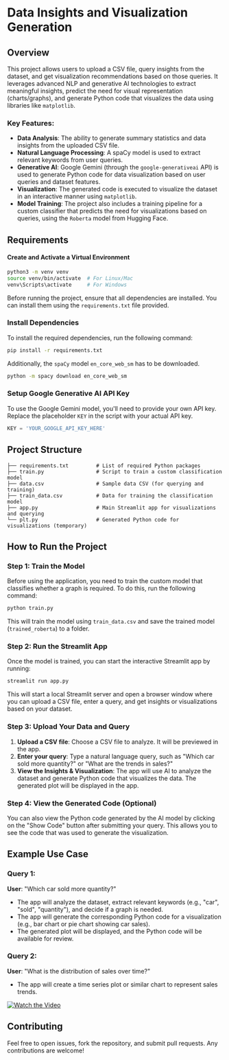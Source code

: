 # Data Insights and Visualization Generation

## Overview

This project allows users to upload a CSV file, query insights from the dataset, and get visualization recommendations based on those queries. It leverages advanced NLP and generative AI technologies to extract meaningful insights, predict the need for visual representation (charts/graphs), and generate Python code that visualizes the data using libraries like `matplotlib`.

### Key Features:
- **Data Analysis**: The ability to generate summary statistics and data insights from the uploaded CSV file.
- **Natural Language Processing**: A spaCy model is used to extract relevant keywords from user queries.
- **Generative AI**: Google Gemini (through the `google-generativeai` API) is used to generate Python code for data visualization based on user queries and dataset features.
- **Visualization**: The generated code is executed to visualize the dataset in an interactive manner using `matplotlib`.
- **Model Training**: The project also includes a training pipeline for a custom classifier that predicts the need for visualizations based on queries, using the `Roberta` model from Hugging Face.

## Requirements

#### **Create and Activate a Virtual Environment**
```bash
python3 -m venv venv
source venv/bin/activate  # For Linux/Mac
venv\Scripts\activate     # For Windows
```

Before running the project, ensure that all dependencies are installed. You can install them using the `requirements.txt` file provided.

### Install Dependencies

To install the required dependencies, run the following command:

```bash
pip install -r requirements.txt
```

Additionally, the `spaCy` model `en_core_web_sm` has to be downloaded.

```bash
python -m spacy download en_core_web_sm
```

### Setup Google Generative AI API Key

To use the Google Gemini model, you'll need to provide your own API key. Replace the placeholder `KEY` in the script with your actual API key.

```python
KEY = 'YOUR_GOOGLE_API_KEY_HERE'
```

## Project Structure

```plaintext
├── requirements.txt         # List of required Python packages
├── train.py                 # Script to train a custom classification model
├── data.csv                 # Sample data CSV (for querying and training)
├── train_data.csv           # Data for training the classification model
├── app.py                   # Main Streamlit app for visualizations and querying
└── plt.py                   # Generated Python code for visualizations (temporary)
```
## How to Run the Project


### Step 1: Train the Model

Before using the application, you need to train the custom model that classifies whether a graph is required. To do this, run the following command:

```bash
python train.py
```

This will train the model using `train_data.csv` and save the trained model (`trained_roberta`) to a folder.

### Step 2: Run the Streamlit App

Once the model is trained, you can start the interactive Streamlit app by running:

```bash
streamlit run app.py
```

This will start a local Streamlit server and open a browser window where you can upload a CSV file, enter a query, and get insights or visualizations based on your dataset.

### Step 3: Upload Your Data and Query

1. **Upload a CSV file**: Choose a CSV file to analyze. It will be previewed in the app.
2. **Enter your query**: Type a natural language query, such as "Which car sold more quantity?" or "What are the trends in sales?"
3. **View the Insights & Visualization**: The app will use AI to analyze the dataset and generate Python code that visualizes the data. The generated plot will be displayed in the app.

### Step 4: View the Generated Code (Optional)

You can also view the Python code generated by the AI model by clicking on the "Show Code" button after submitting your query. This allows you to see the code that was used to generate the visualization.

## Example Use Case

### Query 1: 
**User**: "Which car sold more quantity?"

- The app will analyze the dataset, extract relevant keywords (e.g., "car", "sold", "quantity"), and decide if a graph is needed.
- The app will generate the corresponding Python code for a visualization (e.g., bar chart or pie chart showing car sales).
- The generated plot will be displayed, and the Python code will be available for review.

### Query 2: 
**User**: "What is the distribution of sales over time?"

- The app will create a time series plot or similar chart to represent sales trends.

[![Watch the Video](https://drive.google.com/file/d/1CaqTONN1JcAc5kkMrmAqp-SpLNrJ2kaY/view?usp=sharing)](https://drive.google.com/file/d/1xYA1rTlPi7u_HOEXeouO7fUD5YXaQp4s/view?usp=sharing)


## Contributing

Feel free to open issues, fork the repository, and submit pull requests. Any contributions are welcome!
